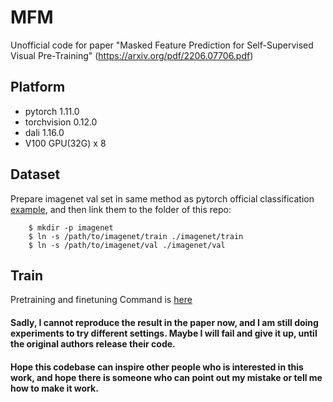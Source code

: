 # MFM
Unofficial code for paper "Masked Feature Prediction for Self-Supervised Visual Pre-Training" (https://arxiv.org/pdf/2206.07706.pdf)


## Platform

* pytorch 1.11.0
* torchvision 0.12.0
* dali 1.16.0
* V100 GPU(32G) x 8


## Dataset
Prepare imagenet val set in same method as pytorch official classification [example](https://github.com/pytorch/examples/tree/main/imagenet), and then link them to the folder of this repo:
```
    $ mkdir -p imagenet
    $ ln -s /path/to/imagenet/train ./imagenet/train
    $ ln -s /path/to/imagenet/val ./imagenet/val
```

## Train
Pretraining and finetuning Command is [here](./dist_train.sh)


#### Sadly, I cannot reproduce the result in the paper now, and I am still doing experiments to try different settings. Maybe I will fail and give it up, until the original authors release their code.

#### Hope this codebase can inspire other people who is interested in this work, and hope there is someone who can point out my mistake or tell me how to make it work.
